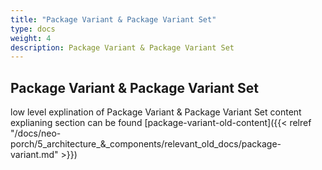 ```yaml
---
title: "Package Variant & Package Variant Set"
type: docs
weight: 4
description: Package Variant & Package Variant Set
---
```


## Package Variant & Package Variant Set

low level explination of Package Variant & Package Variant Set content explianing section can be found [package-variant-old-content]({{< relref "/docs/neo-porch/5_architecture_&_components/relevant_old_docs/package-variant.md" >}})
